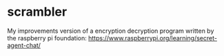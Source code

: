 # scrambler
My improvements version of a encryption decryption program written by the raspberry pi foundation: https://www.raspberrypi.org/learning/secret-agent-chat/
